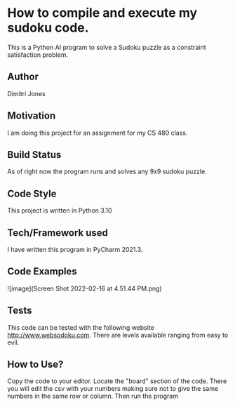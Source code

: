 # How to compile and execute my sudoku code.

This is a Python AI program to solve a Sudoku puzzle as a constraint satisfaction problem.

## Author
Dimitri Jones

## Motivation
I am doing this project for an assignment for my CS 480 class. 

## Build Status
As of right now the program runs and solves any 9x9 sudoku puzzle.

## Code Style
This project is written in Python 3.10

## Tech/Framework used
I have written this program in PyCharm 2021.3.

## Code Examples
![image](Screen Shot 2022-02-16 at 4.51.44 PM.png)

## Tests
This code can be tested with the following website http://www.websodoku.com. There are levels available ranging from easy to evil. 

## How to Use?
Copy the code to your editor. Locate the "board" section of the code. There you will edit the csv with your numbers making sure not to give the same numbers in the same row or column. Then run the program
 
